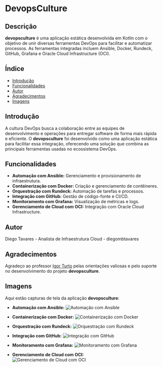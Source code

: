 # DevopsCulture

## Descrição

**devopsculture** é uma aplicação estática desenvolvida em Kotlin com o objetivo de unir diversas ferramentas DevOps para facilitar e automatizar processos. As ferramentas integradas incluem Ansible, Docker, Rundeck, GitHub, Grafana e Oracle Cloud Infrastructure (OCI).

## Índice

- [Introdução](#introdução)
- [Funcionalidades](#funcionalidades)
- [Autor](#autor)
- [Agradecimentos](#agradecimentos)
- [Imagens](#imagens)

## Introdução

A cultura DevOps busca a colaboração entre as equipes de desenvolvimento e operações para entregar software de forma mais rápida e eficiente. O **devopsculture** foi desenvolvido como uma aplicação estática para facilitar essa integração, oferecendo uma solução que combina as principais ferramentas usadas no ecossistema DevOps.

## Funcionalidades

- **Automação com Ansible:** Gerenciamento e provisionamento de infraestrutura.
- **Containerização com Docker:** Criação e gerenciamento de contêineres.
- **Orquestração com Rundeck:** Automação de tarefas e processos.
- **Integração com GitHub:** Gestão de código-fonte e CI/CD.
- **Monitoramento com Grafana:** Visualização de métricas e logs.
- **Gerenciamento de Cloud com OCI:** Integração com Oracle Cloud Infrastructure.

## Autor

Diego Tavares - Analista de Infraestrutura Cloud - diegombtavares

## Agradecimentos

Agradeço ao professor [Igor Turto](https://github.com/turtinho) pelas orientações valiosas e pelo suporte no desenvolvimento do projeto **devopsculture**.

## Imagens

Aqui estão capturas de tela da aplicação **devopsculture**:

- **Automação com Ansible:**
  ![Automação com Ansible](images/ansible.png)
  
- **Containerização com Docker:**
  ![Containerização com Docker](images/docker.png)
  
- **Orquestração com Rundeck:**
  ![Orquestração com Rundeck](images/rundeck.png)
  
- **Integração com GitHub:**
  ![Integração com GitHub](images/github.png)
  
- **Monitoramento com Grafana:**
  ![Monitoramento com Grafana](images/grafana.png)
  
- **Gerenciamento de Cloud com OCI:**
  ![Gerenciamento de Cloud com OCI](images/oci.png)
